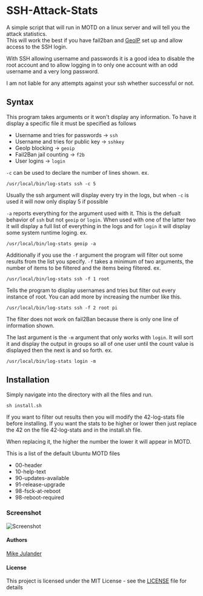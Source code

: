 # SSH-Attack-Stats #
A simple script that will run in MOTD on a linux server and will tell you the attack statistics.<br>
This will work the best if you have fail2ban and [GeoIP][geoipurl] set up and allow access to the SSH login.<br>

With SSH allowing username and passwords it is a good idea to disable the root account and to allow logging in to only one account with an odd username and a very long password.<br>

I am not liable for any attempts against your ssh whether successful or not.

## Syntax ##

This program takes arguments or it won't display any information.
To have it display a specific file it must be specified as follows<br>
* Username and tries for passwords -> ```ssh```
* Username and tries for public key -> ```sshkey```
* GeoIp blocking -> ```geoip```
* Fail2Ban jail counting -> ```f2b```
* User logins -> ```login```

```-c``` can be used to declare the number of lines shown. ex.<br>
```
/usr/local/bin/log-stats ssh -c 5
```
Usually the ssh argument will display every try in the logs, but when ```-c``` is used it will now only display 5 if possible<br>

```-a``` reports everything for the argument used with it. This is the defualt behavior of ```ssh``` but not ```geoip``` or ```login```. When used with one of the latter two it will display a full list of everything in the logs and for ```login``` it will display some system runtime loging. ex.<br>
```
/usr/local/bin/log-stats geoip -a
```

Additionally if you use the ```-f``` argument the program will filter out some results from the list you specify. ```-f``` takes a minimum of two arguments, the number of items to be filtered and the items being filtered. ex.<br>
```
/usr/local/bin/log-stats ssh -f 1 root
```
Tells the program to display usernames and tries but filter out every instance of root.
You can add more by increasing the number like this.
```
/usr/local/bin/log-stats ssh -f 2 root pi
```
The filter does not work on fail2Ban because there is only one line of information shown.

The last argument is the ```-m``` argument that only works with ```login```. It will sort it and display the output in groups so all of one user until the count value is displayed then the next is and so forth. ex.<br>
```
/usr/local/bin/log-stats login -m
```
## Installation ##

Simply navigate into the directory with all the files and run.
``` 
sh install.sh
```
If you want to filter out results then you will modify the 42-log-stats file before installing.
If you want the stats to be higher or lower then just replace the 42 on the file 42-log-stats and in the install.sh file. <br>

When replacing it, the higher the number the lower it will appear in MOTD.<br>

This is a list of the default Ubuntu MOTD files<br>
* 00-header 
* 10-help-text
* 90-updates-available  
* 91-release-upgrade
* 98-fsck-at-reboot
* 98-reboot-required

### Screenshot ###
![Screenshot](Screenshot.png?raw=true)

#### Authors ####
[Mike Julander][mikeurl]

#### License ####
This project is licensed under the MIT License - see the [LICENSE](LICENSE) file for details

[geoipurl]: https://www.axllent.org/docs/view/ssh-geoip/
[mikeurl]: https://mikej.tech
